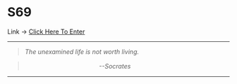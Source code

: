 # S69
Link -> <a href="https://s69.github.io/">Click Here To Enter</a>
***
> *The unexamined life is not worth living.*

> 　　　　　　　　　　　　*--Socrates*
***
